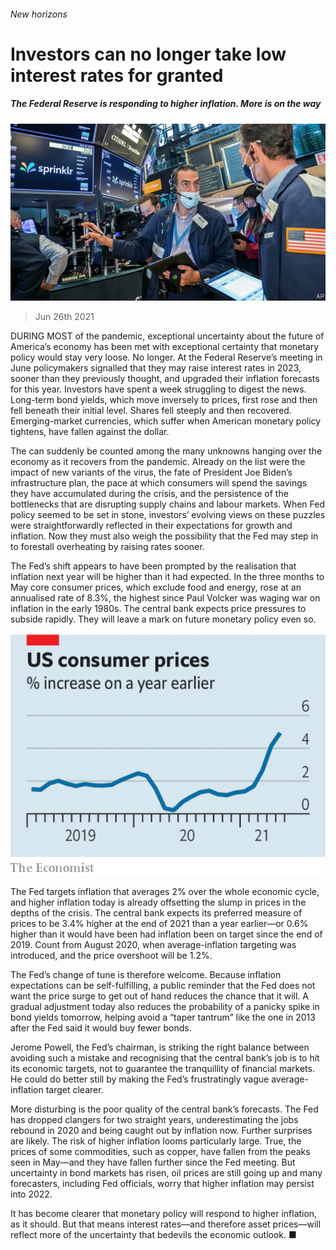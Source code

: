 ###### New horizons

# Investors can no longer take low interest rates for granted 

##### The Federal Reserve is responding to higher inflation. More is on the way 

![image](images/20210626_ldp502.jpg) 

> Jun 26th 2021 

DURING MOST of the pandemic, exceptional uncertainty about the future of America’s economy has been met with exceptional certainty that monetary policy would stay very loose. No longer. At the Federal Reserve’s meeting in June policymakers signalled that they may raise interest rates in 2023, sooner than they previously thought, and upgraded their inflation forecasts for this year. Investors have spent a week struggling to digest the news. Long-term bond yields, which move inversely to prices, first rose and then fell beneath their initial level. Shares fell steeply and then recovered. Emerging-market currencies, which suffer when American monetary policy tightens, have fallen against the dollar.

The  can suddenly be counted among the many unknowns hanging over the economy as it recovers from the pandemic. Already on the list were the impact of new variants of the virus, the fate of President Joe Biden’s infrastructure plan, the pace at which consumers will spend the savings they have accumulated during the crisis, and the persistence of the bottlenecks that are disrupting supply chains and labour markets. When Fed policy seemed to be set in stone, investors’ evolving views on these puzzles were straightforwardly reflected in their expectations for growth and inflation. Now they must also weigh the possibility that the Fed may step in to forestall overheating by raising rates sooner.


The Fed’s shift appears to have been prompted by the realisation that inflation next year will be higher than it had expected. In the three months to May core consumer prices, which exclude food and energy, rose at an annualised rate of 8.3%, the highest since Paul Volcker was waging war on inflation in the early 1980s. The central bank expects price pressures to subside rapidly. They will leave a mark on future monetary policy even so.

![image](images/20210626_LDC678.png) 


The Fed targets inflation that averages 2% over the whole economic cycle, and higher inflation today is already offsetting the slump in prices in the depths of the crisis. The central bank expects its preferred measure of prices to be 3.4% higher at the end of 2021 than a year earlier—or 0.6% higher than it would have been had inflation been on target since the end of 2019. Count from August 2020, when average-inflation targeting was introduced, and the price overshoot will be 1.2%.

The Fed’s change of tune is therefore welcome. Because inflation expectations can be self-fulfilling, a public reminder that the Fed does not want the price surge to get out of hand reduces the chance that it will. A gradual adjustment today also reduces the probability of a panicky spike in bond yields tomorrow, helping avoid a “taper tantrum” like the one in 2013 after the Fed said it would buy fewer bonds.

Jerome Powell, the Fed’s chairman, is striking the right balance between avoiding such a mistake and recognising that the central bank’s job is to hit its economic targets, not to guarantee the tranquillity of financial markets. He could do better still by making the Fed’s frustratingly vague average-inflation target clearer.

More disturbing is the poor quality of the central bank’s forecasts. The Fed has dropped clangers for two straight years, underestimating the jobs rebound in 2020 and being caught out by inflation now. Further surprises are likely. The risk of higher inflation looms particularly large. True, the prices of some commodities, such as copper, have fallen from the peaks seen in May—and they have fallen further since the Fed meeting. But uncertainty in bond markets has risen, oil prices are still going up and many forecasters, including Fed officials, worry that higher inflation may persist into 2022.

It has become clearer that monetary policy will respond to higher inflation, as it should. But that means interest rates—and therefore asset prices—will reflect more of the uncertainty that bedevils the economic outlook. ■

